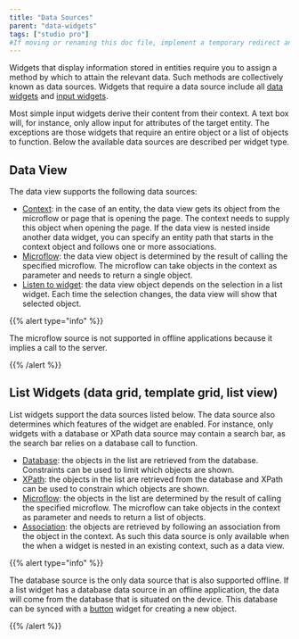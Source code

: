 ```yaml
---
title: "Data Sources"
parent: "data-widgets"
tags: ["studio pro"]
#If moving or renaming this doc file, implement a temporary redirect and let the respective team know they should update the URL in the product. See Mapping to Products for more details.
---
```



Widgets that display information stored in entities require you to assign a method by which to attain the relevant data. Such methods are collectively known as data sources. Widgets that require a data source include all [data widgets](data-widgets) and [input widgets](input-widgets).

Most simple input widgets derive their content from their context. A text box will, for instance, only allow input for attributes of the target entity. The exceptions are those widgets that require an entire object or a list of objects to function. Below the available data sources are described per widget type.

## Data View

The data view supports the following data sources:

*   [Context](entity-path-source): in the case of an entity, the data view gets its object from the microflow or page that is opening the page. The context needs to supply this object when opening the page. If the data view is nested inside another data widget, you can specify an entity path that starts in the context object and follows one or more associations.
*   [Microflow](microflow-source): the data view object is determined by the result of calling the specified microflow. The microflow can take objects in the context as parameter and needs to return a single object.
*   [Listen to widget](listen-to-grid-source): the data view object depends on the selection in a list widget. Each time the selection changes, the data view will show that selected object.

{{% alert type="info" %}}

The microflow source is not supported in offline applications because it implies a call to the server.

{{% /alert %}}

## List Widgets (data grid, template grid, list view)

List widgets support the data sources listed below. The data source also determines which features of the widget are enabled. For instance, only widgets with a database or XPath data source may contain a search bar, as the search bar relies on a database call to function.

*   [Database](database-source): the objects in the list are retrieved from the database. Constraints can be used to limit which objects are shown. 
*   [XPath](xpath-source): the objects in the list are retrieved from the database and XPath can be used to constrain which objects are shown.
*   [Microflow](microflow-source): the objects in the list are determined by the result of calling the specified microflow. The microflow can take objects in the context as parameter and needs to return a list of objects.
*   [Association](association-source): the objects are retrieved by following an association from the object in the context. As such this data source is only available when the when a widget is nested in an existing context, such as a data view. 

{{% alert type="info" %}}

The database source is the only data source that is also supported offline. If a list widget has a database data source in an offline application, the data will come from the database that is situated on the device. This database can be synced with a [button](button-properties) widget for creating a new object.

{{% /alert %}}
